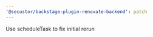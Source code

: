 ```yaml
---
'@secustor/backstage-plugin-renovate-backend': patch
---
```


Use scheduleTask to fix initial rerun
